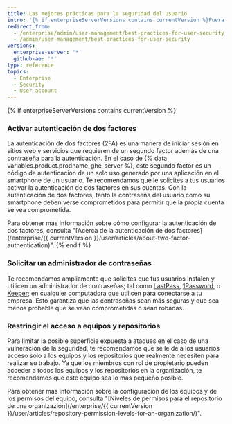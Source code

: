 ```yaml
---
title: Las mejores prácticas para la seguridad del usuario
intro: '{% if enterpriseServerVersions contains currentVersion %}Fuera de las medidas de seguridad a nivel de la instancia (SSL, aislamiento de subdominios, configurar un cortafuegos) que puede implementar un administrador de sitio, hay {% else %}Hay {% endif %}pasos que tus usuarios pueden llevar a cabo para ayudarte a proteger tu empresa.'
redirect_from:
  - /enterprise/admin/user-management/best-practices-for-user-security
  - /admin/user-management/best-practices-for-user-security
versions:
  enterprise-server: '*'
  github-ae: '*'
type: reference
topics:
  - Enterprise
  - Security
  - User account
---
```


{% if enterpriseServerVersions contains currentVersion %}
### Activar autenticación de dos factores

La autenticación de dos factores (2FA) es una manera de iniciar sesión en sitios web y servicios que requieren de un segundo factor además de una contraseña para la autenticación. En el caso de {% data variables.product.prodname_ghe_server %}, este segundo factor es un código de autenticación de un solo uso generado por una aplicación en el smartphone de un usuario. Te recomendamos que le solicites a tus usuarios activar la autenticación de dos factores en sus cuentas. Con la autenticación de dos factores, tanto la contraseña del usuario como su smartphone deben verse comprometidos para permitir que la propia cuenta se vea comprometida.

Para obtener más información sobre cómo configurar la autenticación de dos factores, consulta "[Acerca de la autenticación de dos factores](/enterprise/{{ currentVersion }}/user/articles/about-two-factor-authentication)".
{% endif %}

### Solicitar un administrador de contraseñas

Te recomendamos ampliamente que solicites que tus usuarios instalen y utilicen un administrador de contraseñas; tal como [LastPass](https://lastpass.com/), [1Password](https://1password.com/), o [Keeper](https://keepersecurity.com/); en cualquier computadora que utilicen para conectarse a tu empresa. Esto garantiza que las contraseñas sean más seguras y que sea menos probable que se vean comprometidas o sean robadas.

### Restringir el acceso a equipos y repositorios

Para limitar la posible superficie expuesta a ataques en el caso de una vulneración de la seguridad, te recomendamos que se le de a los usuarios acceso solo a los equipos y los repositorios que realmente necesiten para realizar su trabajo. Ya que los miembros con rol de propietario pueden acceder a todos los equipos y los repositorios en la organización, te recomendamos que este equipo sea lo más pequeño posible.

Para obtener más información sobre la configuración de los equipos y de los permisos del equipo, consulta "[Niveles de permisos para el repositorio de una organizazión](/enterprise/{{ currentVersion }}/user/articles/repository-permission-levels-for-an-organization/)".

